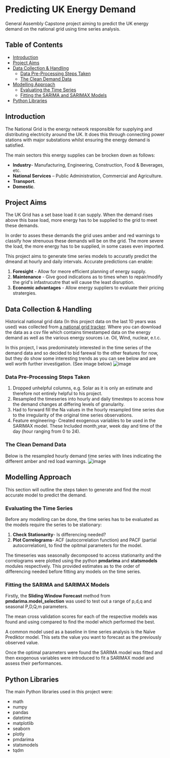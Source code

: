 # Predicting UK Energy Demand
General Assembly Capstone project aiming to predict the UK energy demand on the national grid using time series analysis.

## Table of Contents
* [Introduction](#introduction)
* [Project Aims](#project-aims)
* [Data Collection & Handling](#data-collection--handling)
   * [Data Pre-Processing Steps Taken](data-pre-processing-steps-taken)
   * [The Clean Demand Data](the-clean-demand-data)    
* [Modelling Approach](#modelling-approach)
   * [Evaluating the Time Series](evaluating-the-time-series)
   * [Fitting the SARIMA and SARIMAX Models](fitting-the-sarima-and-sarimax-models)
* [Python Libraries](#python-libraries) 


## Introduction 
The National Grid is the energy network responsible for supplying and distributing electricity around the UK. It does this through connecting power stations with major substations whilst ensuring the energy demand is satisfied. 

The main sectors this energy supplies can be brocken  down as follows:
* **Industry**- Manufacturing, Engineering, Construction, Food & Beverages, etc. 
* **National Services** – Public Administration, Commercial and Agriculture. 
* **Transport**.
* **Domestic**. 

   
## Project Aims
The UK Grid has a set base load it can supply. When the demand rises above this base load, more energy has to be supplied to the grid to meet these demands. 
   
In order to asses these demands the grid uses amber and red warnings to classify how strenuous these demands will be on the grid. The more severe the load, the more energy has to be supplied, in some cases even imported. 

This project aims to generate time series models to accuratly predict the dmeand at hourly and daily intervals. 
Accurate predictions can enable: 
   1) **Foresight** - Allow for meore efficient planning of energy supply. 
   2) **Maintenance** - Give good indications as to times  when to repair/modify the grid's infastrucutre that                           will cause the least disruption. 
   3) **Economic advantages** - Allow energy suppliers to evaluate their pricing stratergies.  

## Data Collection & Handling
Historical national grid data (In this project data on the last 10 years was used) was collected from [a national grid tracker](https://www.gridwatch.templar.co.uk/). Where you can download the data as a csv file which contains timestamped data on the energy demand as well as the various energy sources i.e. Oil, Wind, nuclear, e.t.c.

In this project, I was predominately interested in the time series of the demand data and so decided to bid farewal to the other features for now, but they do show some interesting trends as you can see below and are well worth further investigation. (See image below)
![image](https://user-images.githubusercontent.com/74314773/112242472-d6d65400-8c43-11eb-9534-375409dc2943.png)

### Data Pre-Processing Steps Taken
1) Dropped unhelpful columns, e.g. Solar as it is only an estimate and therefore not entirely helpful to his project.
2) Resampled the timeseries into hourly and daily timesteps to access how the demand changes at differing levels of granularity.  
3) Had to forward fill the Na values in the hourly resampled time series due to the irregularity of the original time series observations.
4) Feature engineering- Created exogenous variables to be used in the SARIMAX model. These Included month,year, week day and time of the day (hour ranging from 0 to 24).

### The Clean Demand Data 
Below is the resampled hourly demand time series with lines indicating the different amber and red load warnings. 
![image](https://user-images.githubusercontent.com/74314773/112237613-f0bf6900-8c3a-11eb-89ae-96b3e25d6488.png)

## Modelling Approach
This section will outline the steps taken to generate and find the most accurate model to predict the demand. 
### Evaluating the Time Series
Before any modelling can be done, the time series has to be evaluated as the models require the series to be stationary: 
1) **Check Stationarity**- Is differencing needed?
2) **Plot Correlograms**- ACF (autocorrelation function) and PACF (partial autocorrelation), to find the opitmal parameters for the model. 

The timeseries was seasonally decomposed to access stationarity and the correlograms were plotted using the python **pmdarima** and **statsmodels** modules respectively. This provided estimates as to the order of differencing needed before fitting any models on the time series. 

### Fitting the SARIMA and SARIMAX Models
Firstly, the **Sliding Window Forecast** method from **pmdarima.model_selection** was used to test out a range of p,d,q and seasonal P,D,Q,m parameters. 

The mean cross validation scores for each of the respective models was found and using compared to find the model which performed the best. 

A common model used as a baseline in time series analysis is the Naïve Prediktor
model. This sets the value you want to forecast as the previously observed value. 

Once the optimal parameters were found the SARIMA model was fitted and then exogenous variables were introduced to fit a SARIMAX model and assess their performances. 

## Python Libraries
The main Python libraries used in this project were: 
* math
* numpy
* pandas
* datetime
* matplotlib
* seaborn
* plotly
* pmdarima
* statsmodels
* tqdm 
